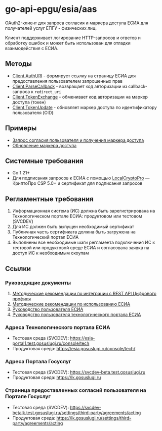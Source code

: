 # go-api-epgu/esia/aas

OAuth2-клиент для запроса согласия и маркера доступа ЕСИА
для получателей услуг ЕПГУ - физических лиц.

Клиент поддерживает логирование HTTP-запросов и ответов и обработку ошибок 
и может быть использован для отладки взаимодействия с ЕСИА.

## Методы

- [Client.AuthURI](https://pkg.go.dev/github.com/ofstudio/go-api-epgu/esia/aas/#Client.AuthURI) - 
  формирует ссылку на страницу ЕСИА для предоставления пользователем запрошенных прав
- [Client.ParseCallback](https://pkg.go.dev/github.com/ofstudio/go-api-epgu/esia/aas/#Client.ParseCallback) - 
  возвращает код авторизации из callback-запроса к `redirect_uri`
- [Client.TokenExchange](https://pkg.go.dev/github.com/ofstudio/go-api-epgu/esia/aas/#Client.TokenExchange) - 
  обменивает код авторизации на маркер доступа (токен)
- [Client.TokenUpdate](https://pkg.go.dev/github.com/ofstudio/go-api-epgu/esia/aas/#Client.TokenUpdate) - 
  обновляет маркер доступа по идентификатору пользователя (OID)

## Примеры
- [Запрос согласия пользователя и получения маркера доступа](/examples/esia-token-request/main.go)
- [Обновление маркера доступа](/examples/esia-token-update/main.go)

## Системные требования

- Go 1.21+
- Для подписания запросов к ЕСИА с помощью
  [LocalCryptoPro](https://pkg.go.dev/github.com/ofstudio/go-api-epgu/esia/signature#LocalCryptoPro) —
  КриптоПро CSP 5.0+ и сертификат для подписания запросов

## Регламентные требования
1. Информационная система (ИС) должна быть зарегистрирована на
   Технологическом портале ЕСИА: продуктовом или тестовом (SVCDEV)
2. Для ИС должен быть выпущен необходимый сертификат
3. Публичная часть сертификата должна быть загружена на Технологический портал ЕСИА
4. Выполнены все необходимые шаги регламента подключения ИС к тестовой
   или продуктовой среде ЕСИА и согласована заявка на доступ ИС к необходимым скоупам

## Ссылки

### Руководящие документы
1. [Методические рекомендации по интеграции с REST API Цифрового профиля](https://digital.gov.ru/ru/documents/7166/)
2. [Методические рекомендации по использованию ЕСИА](https://digital.gov.ru/ru/documents/6186/)
3. [Руководство пользователя ЕСИА](https://digital.gov.ru/ru/documents/6182/)
4. [Руководство пользователя технологического портала ЕСИА](https://digital.gov.ru/ru/documents/6190/) 

### Адреса Технологического портала ЕСИА
- Тестовая среда (SVCDEV): https://esia-portal1.test.gosuslugi.ru/console/tech
- Продуктовая среда: https://esia.gosuslugi.ru/console/tech/

### Адреса Портала Госуслуг
- Тестовая среда (SVCDEV): https://svcdev-beta.test.gosuslugi.ru
- Продуктовая среда: https://lk.gosuslugi.ru

### Страница предоставленных согласий пользователя на Портале Госуслуг
- Тестовая среда (SVCDEV): https://svcdev-betalk.test.gosuslugi.ru/settings/third-party/agreements/acting
- Продуктовая среда: https://lk.gosuslugi.ru/settings/third-party/agreements/acting